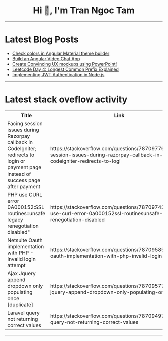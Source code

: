 <h1 align="center">Hi 👋, I'm Tran Ngoc Tam</h1>

---

# Latest Blog Posts 
<!-- BLOG-POST-LIST:START -->
- [Check colors in Angular Material theme builder](https://dev.to/ngmaterialdev/check-colors-in-angular-material-theme-builder-poi)
- [Build an Angular Video Chat App](https://dev.to/amosgyamfi/build-an-angular-video-chat-app-3g9c)
- [Create Convincing UX mockups using PowerPoint!](https://dev.to/chandruchiku/eye-catching-ux-mockups-using-powerpoint-544a)
- [Leetcode Day 4: Longest Common Prefix Explained](https://dev.to/simona-cancian/leetcode-day-4-longest-common-prefix-explained-62n)
- [Implementing JWT Authentication in Node.js](https://dev.to/mbugua70/implementing-jwt-authentication-in-nodejs-3m8g)
<!-- BLOG-POST-LIST:END -->

---

# Latest stack oveflow activity
<table>
  <tr><th>Title</th><th>Link</th></tr>
  <!-- STACKOVERFLOW:START --><tr><td>Facing session issues during Razorpay callback in CodeIgniter; redirects to login or payment page instead of success page after payment</td><td>https://stackoverflow.com/questions/78709776/facing-session-issues-during-razorpay-callback-in-codeigniter-redirects-to-logi</td></tr><tr><td>PHP use CURL error 0A000152:SSL routines::unsafe legacy renegotiation disabled&quot;</td><td>https://stackoverflow.com/questions/78709742/php-use-curl-error-0a000152ssl-routinesunsafe-legacy-renegotiation-disabled</td></tr><tr><td>Netsuite Oauth implementation with PHP - Invalid login attempt</td><td>https://stackoverflow.com/questions/78709585/netsuite-oauth-implementation-with-php-invalid-login-attempt</td></tr><tr><td>Ajax Jquery append dropdown only populating once [duplicate]</td><td>https://stackoverflow.com/questions/78709577/ajax-jquery-append-dropdown-only-populating-once</td></tr><tr><td>Laravel query not returning correct values</td><td>https://stackoverflow.com/questions/78709497/laravel-query-not-returning-correct-values</td></tr><!-- STACKOVERFLOW:END -->
</table>

---


